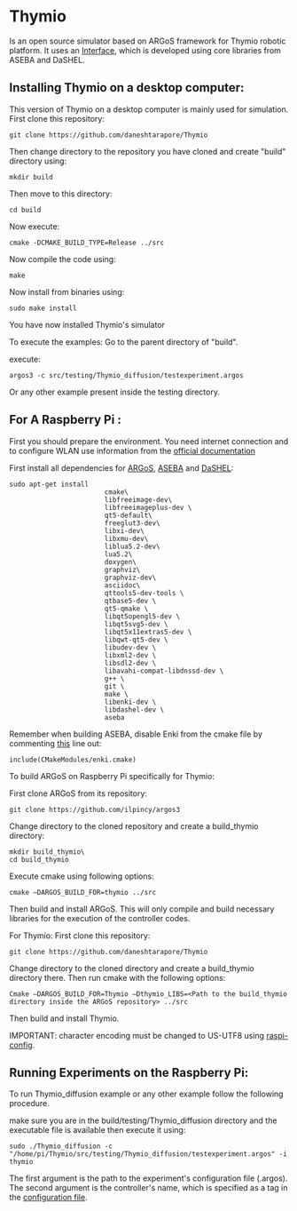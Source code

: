 # Thymio

Is an open source simulator based on ARGoS framework for Thymio robotic platform. It uses an [Interface](https://github.com/daneshtarapore/AsebaCppInterface), which is developed using core libraries from ASEBA and DaSHEL.

## Installing Thymio on a desktop computer:
This version of Thymio on a desktop computer is mainly used for simulation.
First clone this repository:

	git clone https://github.com/daneshtarapore/Thymio

Then change directory to the repository you have cloned and create "build" directory using:

    mkdir build
    
Then move to this directory:

    cd build
    
Now execute:

    cmake -DCMAKE_BUILD_TYPE=Release ../src
    
Now compile the code using:

    make
    
Now install from binaries using:

    sudo make install
    
You have now installed Thymio's simulator

To execute the examples:
Go to the parent directory of "build".

execute:

    argos3 -c src/testing/Thymio_diffusion/testexperiment.argos

Or any other example present inside the testing directory.

## For A Raspberry Pi :
First you should prepare the environment. You need internet connection and to configure WLAN use information from the [official documentation](https://www.raspberrypi.org/documentation/configuration/wireless/wireless-cli.md)

First install all dependencies for [ARGoS](https://github.com/ilpincy/argos3), [ASEBA](https://github.com/aseba-community/aseba) and [DaSHEL](https://github.com/aseba-community/dashel):

	sudo apt-get install
                            cmake\
                            libfreeimage-dev\
                            libfreeimageplus-dev \
                            qt5-default\
                            freeglut3-dev\
                            libxi-dev\
                            libxmu-dev\
                            liblua5.2-dev\
                            lua5.2\
                            doxygen\
                            graphviz\
                            graphviz-dev\
                            asciidoc\
                            qttools5-dev-tools \
                            qtbase5-dev \
                            qt5-qmake \
                            libqt5opengl5-dev \
                            libqt5svg5-dev \
                            libqt5x11extras5-dev \
                            libqwt-qt5-dev \
                            libudev-dev \
                            libxml2-dev \
                            libsdl2-dev \
                            libavahi-compat-libdnssd-dev \
                            g++ \
                            git \
                            make \
                            libenki-dev \
                            libdashel-dev \
                            aseba 

Remember when building ASEBA, disable Enki from the cmake file by commenting [this](https://github.com/aseba-community/aseba/blob/85c2b3a679cb4137e24afaf88c55067c0f65eac7/CMakeLists.txt#L22) line out:

    include(CMakeModules/enki.cmake)

To build ARGoS on Raspberry Pi specifically for Thymio:

First clone ARGoS from its repository:

	git clone https://github.com/ilpincy/argos3

Change directory to the cloned repository and create a build_thymio directory:

	mkdir build_thymio\
	cd build_thymio

Execute cmake using following options:

    cmake –DARGOS_BUILD_FOR=thymio ../src 

Then build and install ARGoS. This will only compile and build necessary libraries for the execution of the controller codes.


For Thymio:
First clone this repository:

	git clone https://github.com/daneshtarapore/Thymio

Change directory to the cloned directory and create a build_thymio directory there. Then run cmake with the following options:

    Cmake –DARGOS_BUILD_FOR=Thymio –Dthymio_LIBS=<Path to the build_thymio directory inside the ARGoS repository> ../src

Then build and install Thymio.

IMPORTANT: character encoding must be changed to US-UTF8 using [raspi-config](https://www.raspberrypi.org/documentation/configuration/raspi-config.md).

## Running Experiments on the Raspberry Pi:

To run Thymio_diffusion example or any other example follow the following procedure.

make sure you are in the build/testing/Thymio_diffusion directory and the executable file is available then execute it using:

    sudo ./Thymio_diffusion -c "/home/pi/Thymio/src/testing/Thymio_diffusion/testexperiment.argos" -i thymio

The first argument is the path to the experiment's configuration file (.argos). The second argument is the controller's name, which is specified as a tag in the [configuration file](https://github.com/daneshtarapore/Thymio/blob/6ab255c84a1a258e4a0cf1bd8c7dead4feb64bf1/src/testing/Thymio_diffusion/testexperiment.argos#L19).


